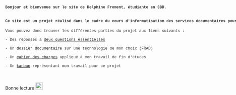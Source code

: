 <html>
<head>
	<title></title>
</head>
<body>
<h2><span style="color: rgb(51, 51, 51); font-family: Consolas, &quot;Liberation Mono&quot;, Menlo, Courier, monospace; font-size: 12px; white-space: pre; background-color: rgb(255, 255, 255);">Bonjour et bienvenue sur le site de Delphine Froment, &eacute;tudiante en 3BD. </span></h2>

<h2><span style="color: rgb(51, 51, 51); font-family: Consolas, &quot;Liberation Mono&quot;, Menlo, Courier, monospace; font-size: 12px; white-space: pre; background-color: rgb(255, 255, 255);">Ce site est un projet r&eacute;alis&eacute; dans le cadre du cours d&#39;informatisation des services documentaires pour janvier 2017.</span></h2>

<p><span style="color: rgb(51, 51, 51); font-family: Consolas, &quot;Liberation Mono&quot;, Menlo, Courier, monospace; font-size: 12px; white-space: pre; background-color: rgb(255, 255, 255);">Vous pouvez donc trouver les diff&eacute;rentes parties du projet aux liens suivants :</span></p>

<p><span style="color: rgb(51, 51, 51); font-family: Consolas, &quot;Liberation Mono&quot;, Menlo, Courier, monospace; font-size: 12px; white-space: pre; background-color: rgb(255, 255, 255);">- Des r&eacute;ponses &agrave; <a href="https://dfroment.github.io/questions">deux questions essentielles</a></span></p>

<p><span style="color: rgb(51, 51, 51); font-family: Consolas, &quot;Liberation Mono&quot;, Menlo, Courier, monospace; font-size: 12px; white-space: pre; background-color: rgb(255, 255, 255);">- Un <a href="http://dfroment.github.io/dossier">dossier documentaire</a> sur une technologie de mon choix (FRAD)</span></p>

<p><span style="color: rgb(51, 51, 51); font-family: Consolas, &quot;Liberation Mono&quot;, Menlo, Courier, monospace; font-size: 12px; white-space: pre; background-color: rgb(255, 255, 255);">- Un <a href="http://dfroment.github.io/cahier">cahier des charges</a> appliqu&eacute; &agrave; mon travail de fin d&#39;&eacute;tudes</span></p>

<p><span style="color: rgb(51, 51, 51); font-family: Consolas, &quot;Liberation Mono&quot;, Menlo, Courier, monospace; font-size: 12px; white-space: pre; background-color: rgb(255, 255, 255);">- Un <a href="http://dfroment.github.io/kanban">kanban</a> repr&eacute;sentant mon travail pour ce projet</span></p>

<p>&nbsp;</p>

<p>Bonne lecture&nbsp;<img alt="smiley" height="23" src="http://www.html.am/html-editors/ckeditor/ckeditor_4.4.1_full/plugins/smiley/images/regular_smile.png" title="smiley" width="23" /></p>
</body>
</html>
